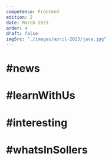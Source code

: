 ```yaml
---
competence: Frontend
edition: 2
date: March 2023
order: 4
draft: false
imgSrc: "./images/april-2023/java.jpg"
---
```


# #news

> ## <a href="" target="_blank"></a>

# #learnWithUs

> ## <a href="" target="_blank"></a>

# #interesting

> ## <a href="" target="_blank"></a>

# #whatsInSollers

> ## <a href="" target="_blank"></a>
